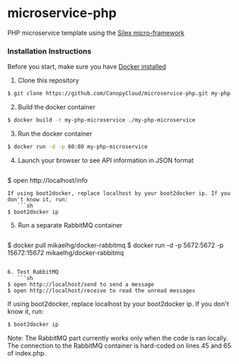# microservice-php
PHP microservice template using the [Silex micro-framework](http://silex.sensiolabs.org/)

### Installation Instructions
Before you start, make sure you have [Docker installed](http://docs.docker.com/installation/)

1. Clone this repository
  ```sh
$ git clone https://github.com/CanopyCloud/microservice-php.git my-php-microservice
```

2. Build the docker container
  ```sh
$ docker build -t my-php-microservice ./my-php-microservice
```

3. Run the docker container
  ```sh
$ docker run -d -p 80:80 my-php-microservice
```

4. Launch your browser to see API information in JSON format
   ```sh
$ open http://localhost/info
```
If using boot2docker, replace localhost by your boot2docker ip. If you don't know it, run:
   ```sh
$ boot2docker ip
```

5. Run a separate RabbitMQ container
   ```sh
$ docker pull mikaelhg/docker-rabbitmq
$ docker run -d -p 5672:5672 -p 15672:15672 mikaelhg/docker-rabbitmq
```

6. Test RabbitMQ
   ```sh
$ open http://localhost/send to send a message
$ open http://localhost/receive to read the unread messages
```
If using boot2docker, replace localhost by your boot2docker ip. If you don't know it, run:
   ```sh
$ boot2docker ip
```

Note: The RabbitMQ part currently works only when the code is ran locally. The connection to the RabbitMQ container is hard-coded on lines 45 and 65 of index.php.